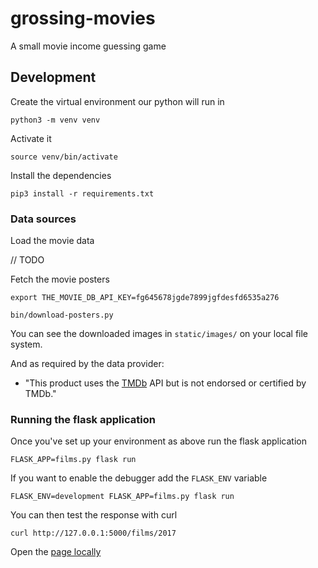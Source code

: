 # grossing-movies
A small movie income guessing game


## Development

Create the virtual environment our python will run in

    python3 -m venv venv

Activate it

    source venv/bin/activate

Install the dependencies

    pip3 install -r requirements.txt

### Data sources

Load the movie data

   // TODO

Fetch the movie posters

    export THE_MOVIE_DB_API_KEY=fg645678jgde7899jgfdesfd6535a276

    bin/download-posters.py

You can see the downloaded images in `static/images/` on your local file system.

And as required by the data provider:

 * "This product uses the [TMDb](https://www.themoviedb.org/) API but is not endorsed or certified by TMDb."

### Running the flask application

Once you've set up your environment as above run the flask application

    FLASK_APP=films.py flask run

If you want to enable the debugger add the `FLASK_ENV` variable

    FLASK_ENV=development FLASK_APP=films.py flask run

You can then test the response with curl

    curl http://127.0.0.1:5000/films/2017

Open the [page locally](http://127.0.0.1:5000)
